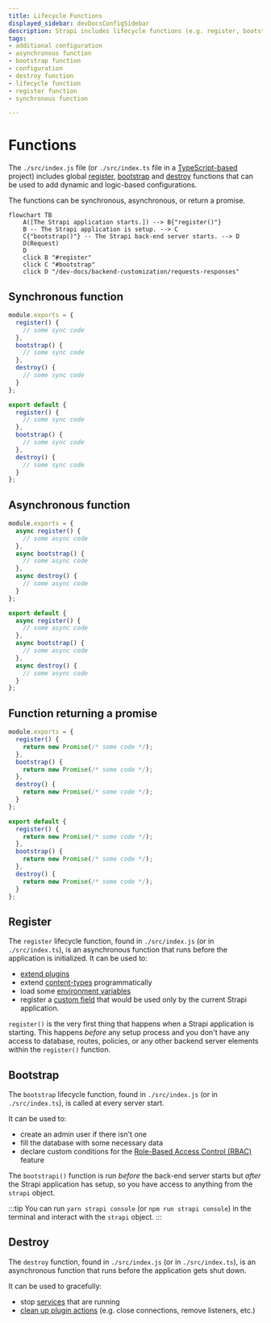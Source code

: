```yaml
---
title: Lifecycle Functions
displayed_sidebar: devDocsConfigSidebar
description: Strapi includes lifecycle functions (e.g. register, bootstrap and destroy) that control the flow of your application.
tags:
- additional configuration
- asynchronous function
- bootstrap function
- configuration
- destroy function
- lifecycle function
- register function
- synchronous function

---
```


# Functions

The `./src/index.js` file (or `./src/index.ts` file in a [TypeScript-based](/dev-docs/typescript) project) includes global [register](#register), [bootstrap](#bootstrap) and [destroy](#destroy) functions that can be used to add dynamic and logic-based configurations.

The functions can be synchronous, asynchronous, or return a promise.

``` mermaid
flowchart TB
    A([The Strapi application starts.]) --> B{"register()"} 
    B -- The Strapi application is setup. --> C
    C{"bootstrap()"} -- The Strapi back-end server starts. --> D
    D(Request)
    D
    click B "#register"
    click C "#bootstrap"
    click D "/dev-docs/backend-customization/requests-responses"
```

## Synchronous function

<Tabs groupId="js-ts">

<TabItem value="javascript" label="JavaScript">

```js
module.exports = {
  register() {
    // some sync code
  },
  bootstrap() {
    // some sync code
  },
  destroy() {
    // some sync code
  }
};
```

</TabItem>

<TabItem value="typescript" label="TypeScript">

```ts
export default {
  register() {
    // some sync code
  },
  bootstrap() {
    // some sync code
  },
  destroy() {
    // some sync code
  }
};
```

</TabItem>

</Tabs>

## Asynchronous function

<Tabs groupId="js-ts">

<TabItem value="javascript" label="JavaScript">

```js
module.exports = {
  async register() {
    // some async code
  },
  async bootstrap() {
    // some async code
  },
  async destroy() {
    // some async code
  }
};
```

</TabItem>

<TabItem value="typescript" label="TypeScript">

```ts
export default {
  async register() {
    // some async code
  },
  async bootstrap() {
    // some async code
  },
  async destroy() {
    // some async code
  }
};
```

</TabItem>

</Tabs>

## Function returning a promise

<Tabs groupId="js-ts">

<TabItem value="javascript" label="JavaScript">

```js
module.exports = {
  register() {
    return new Promise(/* some code */);
  },
  bootstrap() {
    return new Promise(/* some code */);
  },
  destroy() {
    return new Promise(/* some code */);
  }
};
```

</TabItem>

<TabItem value="typescript" label="TypeScript">

```ts
export default {
  register() {
    return new Promise(/* some code */);
  },
  bootstrap() {
    return new Promise(/* some code */);
  },
  destroy() {
    return new Promise(/* some code */);
  }
};
```

</TabItem>

</Tabs>

## Register

The `register` lifecycle function, found in `./src/index.js` (or in `./src/index.ts`), is an asynchronous function that runs before the application is initialized.
It can be used to:

- [extend plugins](/dev-docs/plugins-extension#extending-a-plugin-s-interface)
- extend [content-types](/dev-docs/backend-customization/models) programmatically
- load some [environment variables](/dev-docs/configurations/environment)
- register a [custom field](/dev-docs/custom-fields) that would be used only by the current Strapi application.

`register()` is the very first thing that happens when a Strapi application is starting. This happens _before_ any setup process and you don't have any access to database, routes, policies, or any other backend server elements within the `register()` function.

## Bootstrap

The `bootstrap` lifecycle function, found in `./src/index.js` (or in `./src/index.ts`), is called at every server start.

It can be used to:

- create an admin user if there isn't one
- fill the database with some necessary data
- declare custom conditions for the [Role-Based Access Control (RBAC)](/dev-docs/configurations/guides/rbac) feature

The `bootstrapi()` function is run _before_ the back-end server starts but _after_ the Strapi application has setup, so you have access to anything from the `strapi` object.

:::tip
You can run `yarn strapi console` (or `npm run strapi console`) in the terminal and interact with the `strapi` object.
:::

## Destroy

The `destroy` function, found in `./src/index.js` (or in `./src/index.ts`), is an asynchronous function that runs before the application gets shut down.

It can be used to gracefully:

- stop [services](/dev-docs/backend-customization/services) that are running
- [clean up plugin actions](/dev-docs/plugins/server-api#destroy) (e.g. close connections, remove listeners, etc.)
